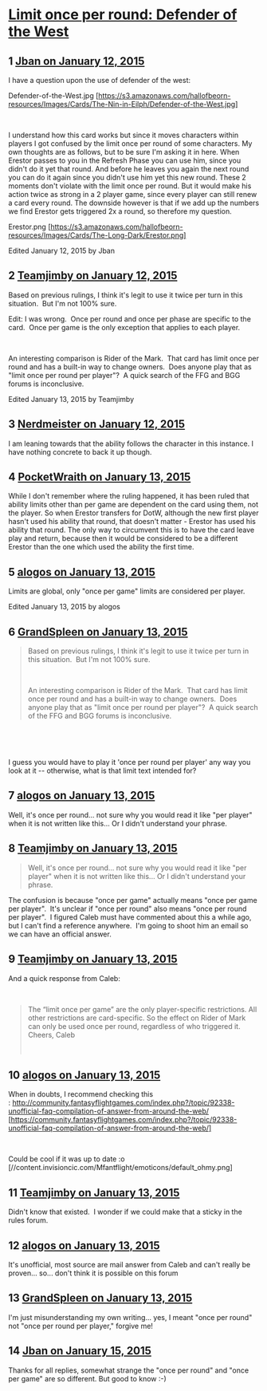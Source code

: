 # [Limit once per round: Defender of the West](https://community.fantasyflightgames.com/topic/131704-limit-once-per-round-defender-of-the-west/)

## 1 [Jban on January 12, 2015](https://community.fantasyflightgames.com/topic/131704-limit-once-per-round-defender-of-the-west/?do=findComment&comment=1403132)

I have a question upon the use of defender of the west:

Defender-of-the-West.jpg [https://s3.amazonaws.com/hallofbeorn-resources/Images/Cards/The-Nin-in-Eilph/Defender-of-the-West.jpg]

 

I understand how this card works but since it moves characters within players I got confused by the limit once per round of some characters. My own thoughts are as follows, but to be sure I'm asking it in here. When Erestor passes to you in the Refresh Phase you can use him, since you didn't do it yet that round. And before he leaves you again the next round you can do it again since you didn't use him yet this new round. These 2 moments don't violate with the limit once per round. But it would make his action twice as strong in a 2 player game, since every player can still renew a card every round. The downside however is that if we add up the numbers we find Erestor gets triggered 2x a round, so therefore my question. 

Erestor.png [https://s3.amazonaws.com/hallofbeorn-resources/Images/Cards/The-Long-Dark/Erestor.png]

Edited January 12, 2015 by Jban

## 2 [Teamjimby on January 12, 2015](https://community.fantasyflightgames.com/topic/131704-limit-once-per-round-defender-of-the-west/?do=findComment&comment=1403187)

Based on previous rulings, I think it's legit to use it twice per turn in this situation.  But I'm not 100% sure. 

Edit: I was wrong.  Once per round and once per phase are specific to the card.  Once per game is the only exception that applies to each player.

 

An interesting comparison is Rider of the Mark.  That card has limit once per round and has a built-in way to change owners.  Does anyone play that as "limit once per round per player"?  A quick search of the FFG and BGG forums is inconclusive.

Edited January 13, 2015 by Teamjimby

## 3 [Nerdmeister on January 12, 2015](https://community.fantasyflightgames.com/topic/131704-limit-once-per-round-defender-of-the-west/?do=findComment&comment=1403496)

I am leaning towards that the ability follows the character in this instance. I have nothing concrete to back it up though.

## 4 [PocketWraith on January 13, 2015](https://community.fantasyflightgames.com/topic/131704-limit-once-per-round-defender-of-the-west/?do=findComment&comment=1404125)

While I don't remember where the ruling happened, it has been ruled that ability limits other than per game are dependent on the card using them, not the player. So when Erestor transfers for DotW, although the new first player hasn't used his ability that round, that doesn't matter - Erestor has used his ability that round. The only way to circumvent this is to have the card leave play and return, because then it would be considered to be a different Erestor than the one which used the ability the first time.

## 5 [alogos on January 13, 2015](https://community.fantasyflightgames.com/topic/131704-limit-once-per-round-defender-of-the-west/?do=findComment&comment=1404150)

Limits are global, only "once per game" limits are considered per player.

Edited January 13, 2015 by alogos

## 6 [GrandSpleen on January 13, 2015](https://community.fantasyflightgames.com/topic/131704-limit-once-per-round-defender-of-the-west/?do=findComment&comment=1404507)

> Based on previous rulings, I think it's legit to use it twice per turn in this situation.  But I'm not 100% sure. 
> 
>  
> 
> An interesting comparison is Rider of the Mark.  That card has limit once per round and has a built-in way to change owners.  Does anyone play that as "limit once per round per player"?  A quick search of the FFG and BGG forums is inconclusive.

 

 

I guess you would have to play it 'once per round per player' any way you look at it -- otherwise, what is that limit text intended for?

## 7 [alogos on January 13, 2015](https://community.fantasyflightgames.com/topic/131704-limit-once-per-round-defender-of-the-west/?do=findComment&comment=1404557)

Well, it's once per round... not sure why you would read it like "per player" when it is not written like this... Or I didn't understand your phrase.

## 8 [Teamjimby on January 13, 2015](https://community.fantasyflightgames.com/topic/131704-limit-once-per-round-defender-of-the-west/?do=findComment&comment=1404620)

> Well, it's once per round... not sure why you would read it like "per player" when it is not written like this... Or I didn't understand your phrase.

The confusion is because "once per game" actually means "once per game per player".  It's unclear if "once per round" also means "once per round per player".  I figured Caleb must have commented about this a while ago, but I can't find a reference anywhere.  I'm going to shoot him an email so we can have an official answer.

## 9 [Teamjimby on January 13, 2015](https://community.fantasyflightgames.com/topic/131704-limit-once-per-round-defender-of-the-west/?do=findComment&comment=1404647)

And a quick response from Caleb:

 

> The “limit once per game” are the only player-specific restrictions. All other restrictions are card-specific. So the effect on Rider of Mark can only be used once per round, regardless of who triggered it.
> Cheers,
> Caleb
> 
>  

## 10 [alogos on January 13, 2015](https://community.fantasyflightgames.com/topic/131704-limit-once-per-round-defender-of-the-west/?do=findComment&comment=1404720)

When in doubts, I recommend checking this : http://community.fantasyflightgames.com/index.php?/topic/92338-unofficial-faq-compilation-of-answer-from-around-the-web/ [https://community.fantasyflightgames.com/index.php?/topic/92338-unofficial-faq-compilation-of-answer-from-around-the-web/]

 

Could be cool if it was up to date :o [//content.invisioncic.com/Mfantflight/emoticons/default_ohmy.png]

## 11 [Teamjimby on January 13, 2015](https://community.fantasyflightgames.com/topic/131704-limit-once-per-round-defender-of-the-west/?do=findComment&comment=1404861)

Didn't know that existed.  I wonder if we could make that a sticky in the rules forum.

## 12 [alogos on January 13, 2015](https://community.fantasyflightgames.com/topic/131704-limit-once-per-round-defender-of-the-west/?do=findComment&comment=1405003)

It's unofficial, most source are mail answer from Caleb and can't really be proven... so... don't think it is possible on this forum

## 13 [GrandSpleen on January 13, 2015](https://community.fantasyflightgames.com/topic/131704-limit-once-per-round-defender-of-the-west/?do=findComment&comment=1405186)

I'm just misunderstanding my own writing... yes, I meant "once per round" not "once per round per player," forgive me!

## 14 [Jban on January 15, 2015](https://community.fantasyflightgames.com/topic/131704-limit-once-per-round-defender-of-the-west/?do=findComment&comment=1407472)

Thanks for all replies, somewhat strange the "once per round" and "once per game" are so different. But good to know :-)

